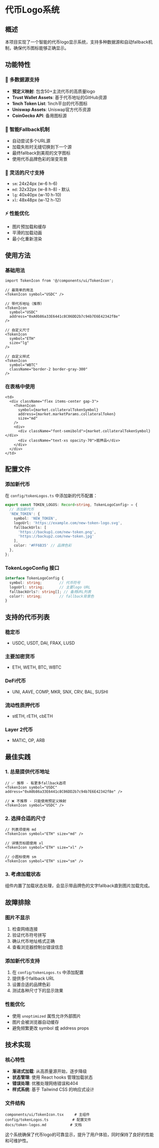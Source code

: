 # 代币Logo系统

## 概述

本项目实现了一个智能的代币logo显示系统，支持多种数据源和自动fallback机制，确保代币图标能够正确显示。

## 功能特性

### 🎯 **多数据源支持**
- **预定义映射**: 包含50+主流代币的高质量logo
- **Trust Wallet Assets**: 基于代币地址的GitHub资源
- **1inch Token List**: 1inch平台的代币图标
- **Uniswap Assets**: Uniswap官方代币资源
- **CoinGecko API**: 备用图标源

### 🔄 **智能Fallback机制**
- 自动尝试多个URL源
- 加载失败时无缝切换到下一个源
- 最终fallback到美观的文字图标
- 使用代币品牌色彩的渐变背景

### 🎨 **灵活的尺寸支持**
- `sm`: 24x24px (w-6 h-6)
- `md`: 32x32px (w-8 h-8) - 默认
- `lg`: 40x40px (w-10 h-10)
- `xl`: 48x48px (w-12 h-12)

### ⚡ **性能优化**
- 图片预加载和缓存
- 平滑的加载动画
- 最小化重新渲染

## 使用方法

### 基础用法

```tsx
import TokenIcon from '@/components/ui/TokenIcon';

// 最简单的用法
<TokenIcon symbol="USDC" />

// 带代币地址（推荐）
<TokenIcon 
  symbol="USDC" 
  address="0xA0b86a33E6441c8C06DD2b7c94b7E6E42342f8e" 
/>

// 自定义尺寸
<TokenIcon 
  symbol="ETH" 
  size="lg" 
/>

// 自定义样式
<TokenIcon 
  symbol="WBTC" 
  className="border-2 border-gray-300" 
/>
```

### 在表格中使用

```tsx
<td>
  <div className="flex items-center gap-3">
    <TokenIcon 
      symbol={market.collateralTokenSymbol}
      address={market.marketParams.collateralToken}
      size="md"
    />
    <div>
      <div className="font-semibold">{market.collateralTokenSymbol}</div>
      <div className="text-xs opacity-70">抵押品</div>
    </div>
  </div>
</td>
```

## 配置文件

### 添加新代币

在 `config/tokenLogos.ts` 中添加新的代币配置：

```typescript
export const TOKEN_LOGOS: Record<string, TokenLogoConfig> = {
  // 添加新代币
  'NEW_TOKEN': {
    symbol: 'NEW_TOKEN',
    logoUrl: 'https://example.com/new-token-logo.svg',
    fallbackUrls: [
      'https://backup1.com/new-token.png',
      'https://backup2.com/new-token.jpg'
    ],
    color: '#FF6B35' // 品牌色彩
  },
};
```

### TokenLogoConfig 接口

```typescript
interface TokenLogoConfig {
  symbol: string;        // 代币符号
  logoUrl: string;       // 主要logo URL
  fallbackUrls?: string[]; // 备用URL列表
  color?: string;        // fallback背景色
}
```

## 支持的代币列表

### 稳定币
- USDC, USDT, DAI, FRAX, LUSD

### 主要加密货币
- ETH, WETH, BTC, WBTC

### DeFi代币
- UNI, AAVE, COMP, MKR, SNX, CRV, BAL, SUSHI

### 流动性质押代币
- stETH, rETH, cbETH

### Layer 2代币
- MATIC, OP, ARB

## 最佳实践

### 1. 总是提供代币地址
```tsx
// ✅ 推荐 - 有更多fallback选项
<TokenIcon symbol="USDC" address="0xA0b86a33E6441c8C06DD2b7c94b7E6E42342f8e" />

// ❌ 不推荐 - 只能使用预定义映射
<TokenIcon symbol="USDC" />
```

### 2. 选择合适的尺寸
```tsx
// 列表项使用 md
<TokenIcon symbol="ETH" size="md" />

// 详情页标题使用 xl
<TokenIcon symbol="ETH" size="xl" />

// 小图标使用 sm
<TokenIcon symbol="ETH" size="sm" />
```

### 3. 考虑加载状态
组件内置了加载状态处理，会显示带品牌色的文字fallback直到图片加载完成。

## 故障排除

### 图片不显示
1. 检查网络连接
2. 验证代币符号拼写
3. 确认代币地址格式正确
4. 查看浏览器控制台错误信息

### 添加新代币支持
1. 在 `config/tokenLogos.ts` 中添加配置
2. 提供多个fallback URL
3. 设置合适的品牌色彩
4. 测试各种尺寸下的显示效果

### 性能优化
- 使用 `unoptimized` 属性允许外部图片
- 图片会被浏览器自动缓存
- 避免频繁更改 symbol 或 address props

## 技术实现

### 核心特性
- **渐进式加载**: 从高质量源开始，逐步降级
- **状态管理**: 使用 React hooks 管理加载状态
- **错误处理**: 优雅处理网络错误和404
- **样式系统**: 基于 Tailwind CSS 的响应式设计

### 文件结构
```
components/ui/TokenIcon.tsx     # 主组件
config/tokenLogos.ts           # 配置文件
docs/token-logos.md           # 文档
```

这个系统确保了代币logo的可靠显示，提升了用户体验，同时保持了良好的性能和可维护性。